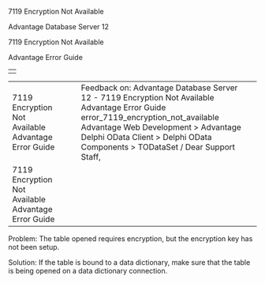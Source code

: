 7119 Encryption Not Available




Advantage Database Server 12  

7119 Encryption Not Available

Advantage Error Guide

|  |
| --- |
|  |

|  |  |  |  |  |
| --- | --- | --- | --- | --- |
| 7119 Encryption Not Available  Advantage Error Guide |  |  | Feedback on: Advantage Database Server 12 - 7119 Encryption Not Available Advantage Error Guide error\_7119\_encryption\_not\_available Advantage Web Development > Advantage Delphi OData Client > Delphi OData Components > TODataSet / Dear Support Staff, |  |
| 7119 Encryption Not Available  Advantage Error Guide |  |  |  |  |

Problem: The table opened requires encryption, but the encryption key has not been setup.

Solution: If the table is bound to a data dictionary, make sure that the table is being opened on a data dictionary connection.